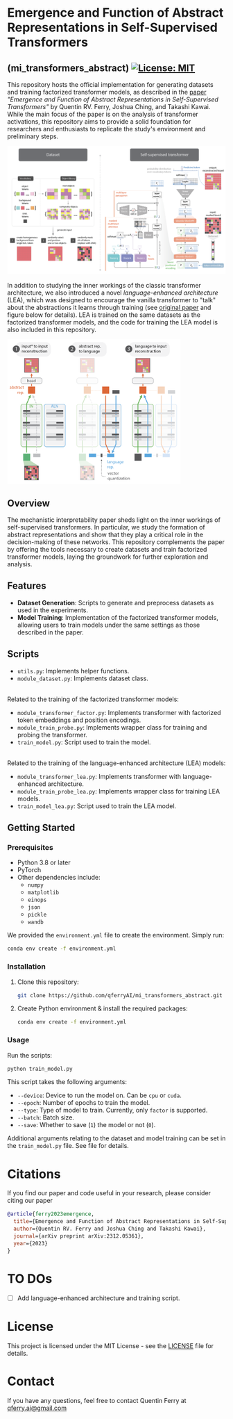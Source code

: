 # Emergence and Function of Abstract Representations in Self-Supervised Transformers
(mi_transformers_abstract)
[![License: MIT](https://img.shields.io/badge/License-MIT-yellow.svg)](https://opensource.org/licenses/MIT)
---
This repository hosts the official implementation for generating datasets and training factorized transformer models, as described in the [paper](https://arxiv.org/abs/2312.05361) _"Emergence and Function of Abstract Representations in Self-Supervised Transformers"_ by Quentin RV. Ferry, Joshua Ching, and Takashi Kawai. While the main focus of the paper is on the analysis of transformer activations, this repository aims to provide a solid foundation for researchers and enthusiasts to replicate the study's environment and preliminary steps.

<img src="img/visual_abstract.png" width="800">

In addition to studying the inner workings of the classic transformer architecture, we also introduced a novel _language-enhanced architecture_ (LEA), which was designed to encourage the vanilla transformer to "talk" about the abstractions it learns through training (see [original paper](https://arxiv.org/abs/2312.05361) and figure below for details). LEA is trained on the same datasets as the factorized transformer models, and the code for training the LEA model is also included in this repository.

<img src="img/lea.png" width="400">

## Overview

The mechanistic interpretability paper sheds light on the inner workings of self-supervised transformers. In particular, we study the formation of abstract representations and show that they play a critical role in the decision-making of these networks. This repository complements the paper by offering the tools necessary to create datasets and train factorized transformer models, laying the groundwork for further exploration and analysis.

## Features

- **Dataset Generation**: Scripts to generate and preprocess datasets as used in the experiments.
- **Model Training**: Implementation of the factorized transformer models, allowing users to train models under the same settings as those described in the paper.

## Scripts
- `utils.py`: Implements helper functions.
- `module_dataset.py`: Implements dataset class.
<br>
Related to the training of the factorized transformer models:

- `module_transformer_factor.py`: Implements transformer with factorized token embeddings and position encodings.
- `module_train_probe.py`: Implements wrapper class for training and probing the transformer.
- `train_model.py`: Script used to train the model.
<br>
Related to the training of the language-enhanced architecture (LEA) models:

- `module_transformer_lea.py`: Implements transformer with language-enhanced architecture.
- `module_train_probe_lea.py`: Implements wrapper class for training LEA models.
- `train_model_lea.py`: Script used to train the LEA model.

## Getting Started

### Prerequisites

- Python 3.8 or later
- PyTorch
- Other dependencies include:
   - `numpy`
   - `matplotlib`
   - `einops`
   - `json`
   - `pickle`
   - `wandb`

We provided the `environment.yml` file to create the environment. Simply run:

```bash
conda env create -f environment.yml
```

### Installation

1. Clone this repository:
   ```bash
   git clone https://github.com/qferryAI/mi_transformers_abstract.git
   ```
2. Create Python environment & install the required packages:
   ```bash
   conda env create -f environment.yml
   ```

### Usage

Run the scripts:
   ```bash
   python train_model.py
   ```

This script takes the following arguments:
- `--device`: Device to run the model on. Can be `cpu` or `cuda`.
- `--epoch`: Number of epochs to train the model.
- `--type`: Type of model to train. Currently, only `factor` is supported.
- `--batch`: Batch size.
- `--save`: Whether to save (`1`) the model or not (`0`).

Additional arguments relating to the dataset and model training can be set in the `train_model.py` file. See file for details.

# Citations
If you find our paper and code useful in your research, please consider citing our paper

```BibTeX
@article{ferry2023emergence,
  title={Emergence and Function of Abstract Representations in Self-Supervised Transformers},
  author={Quentin RV. Ferry and Joshua Ching and Takashi Kawai},
  journal={arXiv preprint arXiv:2312.05361},
  year={2023}
}
```

# TO DOs
- [ ] Add language-enhanced architecture and training script.

# License

This project is licensed under the MIT License - see the [LICENSE](LICENSE) file for details.

# Contact

If you have any questions, feel free to contact Quentin Ferry at [qferry.ai@gmail.com](mailto:qferry.ai@gmail.com)

